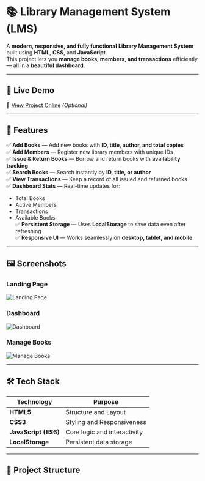 # 📚 Library Management System (LMS)

A **modern, responsive, and fully functional** **Library Management System** built using **HTML**, **CSS**, and **JavaScript**.  
This project lets you **manage books, members, and transactions** efficiently — all in a **beautiful dashboard**.

---

## 🚀 Live Demo
🔗 [View Project Online](https://your-live-demo-link.com) *(Optional)*

---

## 📌 Features

✅ **Add Books** — Add new books with **ID, title, author, and total copies**  
✅ **Add Members** — Register new library members with unique IDs  
✅ **Issue & Return Books** — Borrow and return books with **availability tracking**  
✅ **Search Books** — Search instantly by **ID, title, or author**  
✅ **View Transactions** — Keep a record of all issued and returned books  
✅ **Dashboard Stats** — Real-time updates for:
   - Total Books  
   - Active Members  
   - Transactions  
   - Available Books  
✅ **Persistent Storage** — Uses **LocalStorage** to save data even after refreshing  
✅ **Responsive UI** — Works seamlessly on **desktop, tablet, and mobile**  

---

## 🖼️ Screenshots

### **Landing Page**
![Landing Page](images/landing-page.png)

### **Dashboard**
![Dashboard](images/dashboard.png)

### **Manage Books**
![Manage Books](images/manage-books.png)

---

## 🛠️ Tech Stack

| **Technology** | **Purpose**            |
|---------------|-------------------------|
| **HTML5**     | Structure and Layout   |
| **CSS3**      | Styling and Responsiveness |
| **JavaScript (ES6)** | Core logic and interactivity |
| **LocalStorage** | Persistent data storage |

---

## 📂 Project Structure

